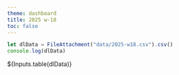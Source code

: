 ```yaml
---
theme: dashboard
title: 2025 w-18
toc: false
---
```




```js
let dlData = FileAttachment("data/2025-w18.csv").csv()
console.log(dlData)
```

${Inputs.table(dlData)}